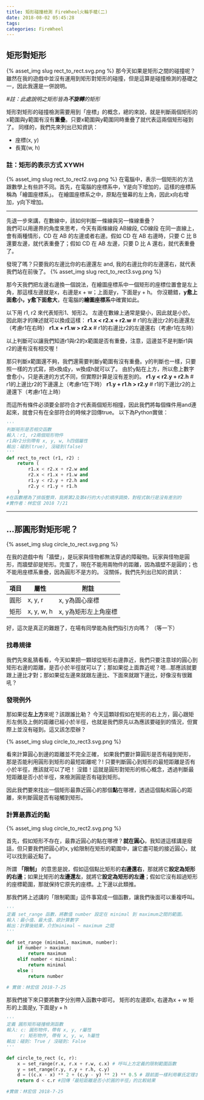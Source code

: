 ```yaml
---
title: 矩形碰撞檢測 FireWheel火輪手槍(二)
date: 2018-08-02 05:45:28
tags:
categories: FireWheel
---
```

## 矩形對矩形
{% asset_img slug rect_to_rect.svg.png %}
那今天如果是矩形之間的碰撞呢？雖然在我的遊戲中並沒有運用到矩形對矩形的碰撞，但是這算是碰撞檢測的基礎之一，因此我還是一併說明。

*#註：此處說明之矩形皆為**不旋轉**的矩形*

矩形對矩形的碰撞檢測需要用到「座標」的概念，總的來說，就是判斷兩個矩形的x範圍與y範圍有沒有**重疊**。只要x範圍與y範圍同時重疊了就代表這兩個矩形碰到了。
同樣的，我們先來列出已知資訊：
* 座標(x, y)
* 長寬(w, h)

### 註：矩形的表示方式 XYWH
{% asset_img slug rect_to_rect2.svg.png %}
在電腦中，表示一個矩形的方法跟數學上有些許不同。首先，在電腦的座標系中，Y是向下增加的，這樣的座標系稱為「繪圖座標系」。
在繪圖座標系之中，原點在螢幕的左上角，因此x向右增加，y向下增加。

---

先退一步來講，在數線中，該如何判斷一條線與另一條線重疊？  
我們可以用邊界的角度來思考，今天有兩條線段 AB線段, CD線段 在同一直線上，會有兩種情形，CD 在 AB 的左邊或者右邊。假如 CD 在 AB 右邊時，只要 C 比 B 還要左邊，就代表重疊了；假如 CD 在 AB 左邊，只要 D 比 A  還右，就代表重疊了。

發現了嗎？只要我的左邊比你的右邊還左 and, 我的右邊比你的左邊還右，就代表我們站在前後了。
{% asset_img slug rect_to_rect3.svg.png %}

那今天我們把左邊右邊換一個說法，在繪圖座標系中一個矩形的座標位置會是左上角，那這樣左邊就是x，右邊是x + w；上面是y，下面是y + h。
你沒聽錯，**y愈上面愈小，y愈下面愈大**，在電腦的**繪圖座標系**中確實如此。

以下用 r1, r2 來代表矩形1、矩形2。
左邊在數線上通常是變小，因此就是小於。因此剛才的陳述就可以換成這樣：
**r1.x < r2.x + r2.w** # r1的左邊比r2的右邊還左（考慮r1在右時）
**r1.x + r1.w > r2.x** # r1的右邊比r2的左邊還右（考慮r1在左時）

以上判斷可以讓我們知道r1與r2的x範圍是否有重疊，注意，這邊並不是判斷r1與r2的邊有沒有相交喔！

那只判斷x範圍還不夠，我們還需要判斷y範圍有沒有重疊。y的判斷也一樣，只要照一樣的方式寫，把x換成y，w換成h就可以了。
由於y點在上方，所以愈上數字會愈小，只是表達的方式不同，但實際計算是沒有差別的。
**r1.y < r2.y + r2.h** # r1的上邊比r2的下邊還上（考慮r1在下時）
**r1.y + r1.h > r2.y** # r1的下邊比r2的上邊還下（考慮r1在上時）

而這所有條件必須要全部符合才代表兩個矩形相撞，因此我們將每個條件用and連起來，就會只有在全部符合的時候才回傳true。
以下為Python實做：

``` python
'''
判斷矩形是否相交函數
輸入：r1, r2兩個矩形物件
r1與r2分別帶有 x, y, w, h四個屬性
輸出：碰到(true), 沒碰到(false)
'''
def rect_to_rect (r1, r2) :
    return (
        r1.x < r2.x + r2.w and
        r2.x < r1.x + r1.w and
        r1.y < r2.y + r2.h and
        r2.y < r1.y + r1.h
    )
#在函數裡為了排版整齊，我將第2及第4行的大小於順序調換，對程式執行是沒有差別的
#實作者：林宏信 2018 7/21
```

---
## ...那圓形對矩形呢？
{% asset_img slug circle_to_rect.svg.png %}

在我的遊戲中有「牆壁」，是玩家與怪物都無法穿過的障礙物。玩家與怪物是圓形，而牆壁卻是矩形。完蛋了，現在不能用兩物件的距離，因為牆壁不是圓的；也不能用座標系重疊，因為圓形不是方的。
沒關係，我們先列出已知的資訊：

| 項目 | 屬性 | 附註 |
| -------- | -------- | -------- |
| 圓形 | x, y, r     | x, y為圓心座標     |
| 矩形 | x, y, w, h | x, y為矩形左上角座標 |

好，這次是真正的難題了，在場有同學能為我們指引方向嗎？ （等一下）

### 找尋規律
我們先來亂猜看看，今天如果把一顆球從矩形右邊靠近，我們只要注意球的圓心到矩形右邊的距離，是否小於半徑就可以了；那如果從上面靠近呢？嗯...那應該就要跟上邊比才對；那如果從左邊來就跟左邊比、下面來就跟下邊比，好像沒有很難吼？

### 發現例外
那如果從**左上方**來呢？該跟誰比勒？
今天這顆球假如在矩形的右上方，圓心跟矩形左側及上側的距離已經小於半徑，也就是我們原先以為應該要碰到的情況，但實際上並沒有碰到。這又該怎麼辦？

{% asset_img slug circle_to_rect3.svg.png %}

看來計算圓心到邊的距離並不完全正確，
如果我們要計算圓形是否有碰到矩形，那是否能利用圓形到矩形的最短距離呢？!
只要判斷圓心到矩形的最短距離是否有小於半徑，應該就可以了吧！
沒錯！這就是圓形對矩形的核心概念，透過判斷最短距離是否小於半徑，來檢測圓是否有碰到矩形。

因此我們要來找出一個矩形最靠近圓心的那個**點**在哪裡，透過這個點和圓心的距離，來判斷圓是否有碰觸到矩形。
### 計算最靠近的點

{% asset_img slug circle_to_rect2.svg.png %}

首先，假如矩形不存在，最靠近圓心的點在哪裡？**就在圓心**，我知道這樣講是廢話，但只要我們把圓心的x, y給限制在矩形的範圍中，讓它盡可能的接近圓心，就可以找到最近點了。

所謂 **「限制」** 的意思是說，假如這個點比矩形的**右邊還右**，那就將它**設定為矩形的右邊**；如果比矩形的**左邊還左**，就將它**設定為矩形的左邊**；假如它沒有超過矩形的座標範圍，那就保持它原先的座標。上下邊以此類推。

那我們將上述講的「限制範圍」這件事寫成一個函數，讓我們後面可以重複呼叫。

``` python
'''
定義 set_range 函數，將數值 number 設定在 minimal 到 maximum之間的範圍。
輸入：最小值、最大值、欲計算數字
輸出：計算後結果，介於minimal ~ maximum 之間
'''

def set_range (minimal, maximum, number):
    if number > maximum:
        return maximum
    elif number < minimal:
        return minimal
    else :
        return number

# 實做：林宏信 2018-7-25
```
那我們接下來只要將數字分別帶入函數中即可。
矩形的左邊即x, 右邊為x + w
矩形的上面是y, 下面是y + h
``` python
'''
定義 圓形矩形碰撞檢測函數
輸入: c: 圓形物件，帶有 x, y, r屬性
     r: 矩形物件, 帶有 x, y, w, h屬性
輸出：碰到: True / 沒碰到: False
'''

def circle_to_rect (c, r):
    x = set_range(r.x, r.x + r.w, c.x) # 呼叫上方定義的限制範圍函數
    y = set_range(r.y, r.y + r.h, c.y)
    d = ((c.x - x) ** 2 + (c.y - y) ** 2) ** 0.5 # 跟前面一樣利用畢氏定理求距離的算式
    return d < c.r #回傳「最短距離是否小於圓的半徑」的比較結果

#實做：林宏信 2018-7-25
```


